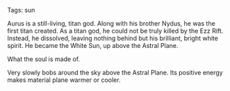 Tags: sun

Aurus is a still-living, titan god. Along with his brother Nydus, he was the first titan created. As a titan god, he could not be truly killed by the Ezz Rift. Instead, he dissolved, leaving nothing behind but his brilliant, bright white spirit. He became the White Sun, up above the Astral Plane.

What the soul is made of.

Very slowly bobs around the sky above the Astral Plane. Its positive energy makes material plane warmer or cooler.